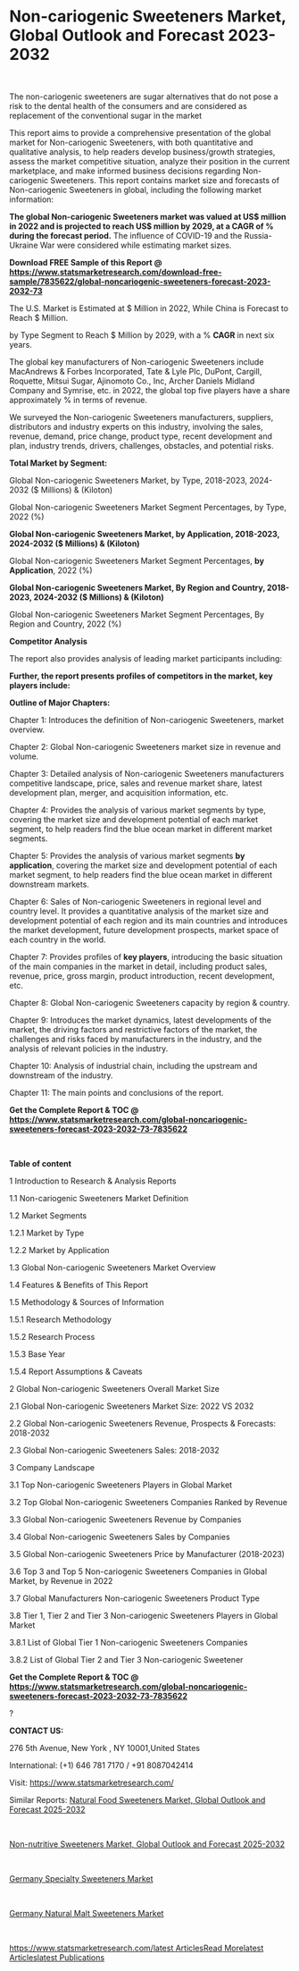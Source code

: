 <h1>Non-cariogenic Sweeteners Market, Global Outlook and Forecast 2023-2032</h1><br/><p>The non-cariogenic sweeteners are sugar alternatives that do not pose a risk to the dental health of the consumers and are considered as replacement of the conventional sugar in the market</p>
 
 
 
 <p>This report aims to provide a comprehensive presentation of the global market for Non-cariogenic Sweeteners, with both quantitative and qualitative analysis, to help readers develop business/growth strategies, assess the market competitive situation, analyze their position in the current marketplace, and make informed business decisions regarding Non-cariogenic Sweeteners. This report contains market size and forecasts of Non-cariogenic Sweeteners in global, including the following market information:</p>
 
 
 
 <p><strong>The global Non-cariogenic Sweeteners market was valued at US$ million in 2022 and is projected to reach US$ million by 2029, at a <strong>CAGR</strong> of % during the forecast period.</strong> The influence of COVID-19 and the Russia-Ukraine War were considered while estimating market sizes.</p>
 
 
 
 <p><strong>Download FREE Sample of this Report @ <a href="https://www.statsmarketresearch.com/download-free-sample/7835622/global-noncariogenic-sweeteners-forecast-2023-2032-73">https://www.statsmarketresearch.com/download-free-sample/7835622/global-noncariogenic-sweeteners-forecast-2023-2032-73</a></strong></p>
 
 
 
 <p>The U.S. Market is Estimated at $ Million in 2022, While China is Forecast to Reach $ Million.</p>
 
 
 
 <p>by Type Segment to Reach $ Million by 2029, with a % <strong>CAGR</strong> in next six years.</p>
 
 
 
 <p>The global key manufacturers of Non-cariogenic Sweeteners include MacAndrews & Forbes Incorporated, Tate & Lyle Plc, DuPont, Cargill, Roquette, Mitsui Sugar, Ajinomoto Co., Inc, Archer Daniels Midland Company and Symrise, etc. in 2022, the global top five players have a share approximately % in terms of revenue.</p>
 
 
 
 <p>We surveyed the Non-cariogenic Sweeteners manufacturers, suppliers, distributors and industry experts on this industry, involving the sales, revenue, demand, price change, product type, recent development and plan, industry trends, drivers, challenges, obstacles, and potential risks.</p>
 
 
 
 <p><strong>Total Market by Segment:</strong></p>
 
 
 
 <p>Global Non-cariogenic Sweeteners Market, by Type, 2018-2023, 2024-2032 ($ Millions) & (Kiloton)</p>
 
 
 
 <p>Global Non-cariogenic Sweeteners Market Segment Percentages, by Type, 2022 (%)</p>
 
 
 
 <p><strong>Global Non-cariogenic Sweeteners Market, <strong>by Application</strong>, 2018-2023, 2024-2032 ($ Millions) & (Kiloton)</strong></p>
 
 
 
 <p>Global Non-cariogenic Sweeteners Market Segment Percentages, <strong>by Application</strong>, 2022 (%)</p>
 
 
 
 <p><strong>Global Non-cariogenic Sweeteners Market, By Region and Country, 2018-2023, 2024-2032 ($ Millions) & (Kiloton)</strong></p>
 
 
 
 <p>Global Non-cariogenic Sweeteners Market Segment Percentages, By Region and Country, 2022 (%)</p>
 
 
 
 <p><strong>Competitor Analysis</strong></p>
 
 
 
 <p>The report also provides analysis of leading market participants including:</p>
 
 
 
 <p><strong>Further, the report presents profiles of competitors in the market, <strong>key players</strong> include:</strong></p>
 
 
 
 <p><strong>Outline of Major Chapters:</strong></p>
 
 
 
 <p>Chapter 1: Introduces the definition of Non-cariogenic Sweeteners, market overview.</p>
 
 
 
 <p>Chapter 2: Global Non-cariogenic Sweeteners market size in revenue and volume.</p>
 
 
 
 <p>Chapter 3: Detailed analysis of Non-cariogenic Sweeteners manufacturers competitive landscape, price, sales and revenue market share, latest development plan, merger, and acquisition information, etc.</p>
 
 
 
 <p>Chapter 4: Provides the analysis of various market segments by type, covering the market size and development potential of each market segment, to help readers find the blue ocean market in different market segments.</p>
 
 
 
 <p>Chapter 5: Provides the analysis of various market segments <strong>by application</strong>, covering the market size and development potential of each market segment, to help readers find the blue ocean market in different downstream markets.</p>
 
 
 
 <p>Chapter 6: Sales of Non-cariogenic Sweeteners in regional level and country level. It provides a quantitative analysis of the market size and development potential of each region and its main countries and introduces the market development, future development prospects, market space of each country in the world.</p>
 
 
 
 <p>Chapter 7: Provides profiles of <strong>key players</strong>, introducing the basic situation of the main companies in the market in detail, including product sales, revenue, price, gross margin, product introduction, recent development, etc.</p>
 
 
 
 <p>Chapter 8: Global Non-cariogenic Sweeteners capacity by region & country.</p>
 
 
 
 <p>Chapter 9: Introduces the market dynamics, latest developments of the market, the driving factors and restrictive factors of the market, the challenges and risks faced by manufacturers in the industry, and the analysis of relevant policies in the industry.</p>
 
 
 
 <p>Chapter 10: Analysis of industrial chain, including the upstream and downstream of the industry.</p>
 
 
 
 <p>Chapter 11: The main points and conclusions of the report.</p>
 
 
 
 <div><b>Get the Complete Report & TOC @ <a href="https://www.statsmarketresearch.com/global-noncariogenic-sweeteners-forecast-2023-2032-73-7835622">https://www.statsmarketresearch.com/global-noncariogenic-sweeteners-forecast-2023-2032-73-7835622</a></b></div>
 
 
 
 <p><br />
 
 <b>Table of content</b></p>
 
 
 
 <p>1 Introduction to Research & Analysis Reports<br />
 
 1.1 Non-cariogenic Sweeteners Market Definition<br />
 
 1.2 Market Segments<br />
 
 1.2.1 Market by Type<br />
 
 1.2.2 Market by Application<br />
 
 1.3 Global Non-cariogenic Sweeteners Market Overview<br />
 
 1.4 Features & Benefits of This Report<br />
 
 1.5 Methodology & Sources of Information<br />
 
 1.5.1 Research Methodology<br />
 
 1.5.2 Research Process<br />
 
 1.5.3 Base Year<br />
 
 1.5.4 Report Assumptions & Caveats<br />
 
 2 Global Non-cariogenic Sweeteners Overall Market Size<br />
 
 2.1 Global Non-cariogenic Sweeteners Market Size: 2022 VS 2032<br />
 
 2.2 Global Non-cariogenic Sweeteners Revenue, Prospects & Forecasts: 2018-2032<br />
 
 2.3 Global Non-cariogenic Sweeteners Sales: 2018-2032<br />
 
 3 Company Landscape<br />
 
 3.1 Top Non-cariogenic Sweeteners Players in Global Market<br />
 
 3.2 Top Global Non-cariogenic Sweeteners Companies Ranked by Revenue<br />
 
 3.3 Global Non-cariogenic Sweeteners Revenue by Companies<br />
 
 3.4 Global Non-cariogenic Sweeteners Sales by Companies<br />
 
 3.5 Global Non-cariogenic Sweeteners Price by Manufacturer (2018-2023)<br />
 
 3.6 Top 3 and Top 5 Non-cariogenic Sweeteners Companies in Global Market, by Revenue in 2022<br />
 
 3.7 Global Manufacturers Non-cariogenic Sweeteners Product Type<br />
 
 3.8 Tier 1, Tier 2 and Tier 3 Non-cariogenic Sweeteners Players in Global Market<br />
 
 3.8.1 List of Global Tier 1 Non-cariogenic Sweeteners Companies<br />
 
 3.8.2 List of Global Tier 2 and Tier 3 Non-cariogenic Sweetener</p>
 
 
 
 <div><b>Get the Complete Report & TOC @ <a href="https://www.statsmarketresearch.com/global-noncariogenic-sweeteners-forecast-2023-2032-73-7835622">https://www.statsmarketresearch.com/global-noncariogenic-sweeteners-forecast-2023-2032-73-7835622</a></b></div>
 
 
 
 <p>? </p>
 
 
 
 <p><b>CONTACT US:</b><br />
 
 276 5th Avenue, New York , NY 10001,United States<br />
 
 International: (+1) 646 781 7170 / +91 8087042414<br />
 
 Visit: <a href="https://www.statsmarketresearch.com/">https://www.statsmarketresearch.com/</a><br />
 
 Similar Reports: <a href="https://www.statsmarketresearch.com/global-noncariogenic-sweeteners-forecast-2023-2032-73-7835622">Natural Food Sweeteners Market, Global Outlook and Forecast 2025-2032</a><br />
 
 <br />
 
 <a href="https://www.statsmarketresearch.com/global-noncariogenic-sweeteners-forecast-2023-2032-73-7835622">Non-nutritive Sweeteners Market, Global Outlook and Forecast 2025-2032</a><br />
 
 <br />
 
 <a href="https://www.statsmarketresearch.com/global-noncariogenic-sweeteners-forecast-2023-2032-73-7835622">Germany Specialty Sweeteners Market</a><br />
 
 <br />
 
 <a href="https://www.statsmarketresearch.com/global-noncariogenic-sweeteners-forecast-2023-2032-73-7835622">Germany Natural Malt Sweeteners Market</a><br />
 
 <br />
 
 <a href="https://gyeongbokgung.com">https://www.statsmarketresearch.com/</a><a href="https://hallyeomaritime.com">latest Articles</a><a href="https://jingwansa.com">Read More</a><a href="https://nguoiviet.jp/">latest Articles</a><a href="https://www.intelmarketresearch.com/">latest Publications</a></p>